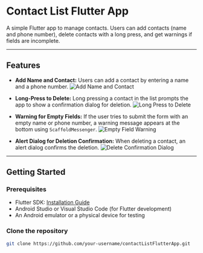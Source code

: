 # Contact List Flutter App

A simple Flutter app to manage contacts. Users can add contacts (name and phone number), delete contacts with a long press, and get warnings if fields are incomplete.

---

## Features

- **Add Name and Contact:** Users can add a contact by entering a name and a phone number.
  ![Add Name and Contact](assets/homeEmptyScreen.jpg)

- **Long-Press to Delete:** Long pressing a contact in the list prompts the app to show a confirmation dialog for deletion.
  ![Long Press to Delete](assets/afterAddingContact.jpg)

- **Warning for Empty Fields:** If the user tries to submit the form with an empty name or phone number, a warning message appears at the bottom using `ScaffoldMessenger`.
  ![Empty Field Warning](assets/DeleteConfirmation.jpg)

- **Alert Dialog for Deletion Confirmation:** When deleting a contact, an alert dialog confirms the deletion.
  ![Delete Confirmation Dialog](assets/afterDelete.jpg)

---

## Getting Started

### Prerequisites

- Flutter SDK: [Installation Guide](https://flutter.dev/docs/get-started/install)
- Android Studio or Visual Studio Code (for Flutter development)
- An Android emulator or a physical device for testing

### Clone the repository

```bash
git clone https://github.com/your-username/contactListFlutterApp.git
